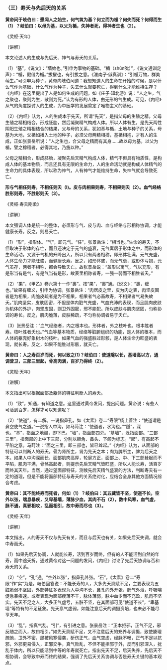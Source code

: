 ### （三）寿夭与先后天的关系

**黄帝问于岐伯曰：愿闻人之始生，何气筑为基？何立而为楣？何失而死？何得而生（1）？岐伯曰：以母为基，以父为楯，失神者死，得神者生也（2）。**

​《灵枢·天年》

〔讲解〕

本文论述人的生成与先后天、神气与寿夭的关系。

（1）“基”，《说文》：“墙始也。”引申为事物的基础。“楯（shǔn吮）”，《说文通训定声》：“楯，假借为楯。”拔擢也，有引拔之意。《淮南子·俶真训》：“引楯万物，群美萌生。”可引申为种子，黄帝向岐伯问道：我想知道人的生命在开始的时候，是以什么气作为基础，什么气作为种子，失去什么就要死亡，得到什么才能维持生存？《内经》在这里提出了人是如何生成的问题。如《庄子·知北游》说：“人之生，气之聚也，聚则为生，散则为死。”认为有形的人体，由无形的气生成。可见，《内经》从气的角度探讨人的生成，为中医学的发展奠定了唯物主义的基础。

（2）《内经》认为，人的生成本于先天，所谓“先天”，是指父母的生殖之精。父母生殖之精相结合，形成胚胎，然后凝聚精气构成人体。所以人体有生，是先天两性阴阳生殖之精相结合的结果，父与母的关系，犹如基与楯，土地与种子的关系，母基为大地，父楯如播入土地的种子，必须父母两精相搏，基楯相抱，才有人的生成，正如张景岳所说：“人之生也，合父母之精而有其身……故以母为基，以父为楯，譬之稼穑者，必得其地，乃施以种。”

父母之精相合，形成胚胎，凝聚先后天精气构成人体，精气不但具有物质性，是构成人体的基本物质，而且还具有无限的生命力，人的生命活动就是构成人体精气的生命力的具体表现，所以称为神气，人有神气才能维持生命，失神气就会导致死亡。

**形与气相任则寿，不相任则夭（l)。皮与肉相果则寿，不相果则夭（2）。血气经络胜形则寿，不胜形则夭（3）。**

​《灵枢·寿夭刚柔》

〔讲解〕

本文强调人体是统一的整体，必须形与气、皮与肉、血与经络与形相称协调，才能健康长寿。反之，则易夭亡。

（1）“形”，指形体。“气”，即元气。“任”，张景岳注：“相当也。”生命的寿夭，不但取决于形体的存亡，而且还决定于元气的盛衰，元气寓居于形体之中，而形体的生命活动，又源于气机的升降出入，所以只有两者相称，即形体壮满，元气充盛，人体生命力才能旺盛，而健康长寿。反之，如形体盛，而元气衰，或形体亏损，元气虽存，两者不相称，都会导致夭亡。故张景岳说：“盖形以寓气，气以充形，有是形当有是气，有是气当有是形，故表里相称者寿，一强一弱而不相胜者夭。”

（2）“果”，《甲乙》卷六第十一作“裹”。按“果”，“裹”通。《说文》：“裹，缠也。”故果有缠义，引申为协调。张景岳注：“肉居皮之里，皮为肉之表，肉坚皮固者是为相果，肉脆皮疏者是为不相果，相果者气必畜故寿，不相果者气易失故夭。”肌肉坚实，皮肤固密，不但是体内脏气充盛，气血充沛的表现，而且肌肉皮肤为机体的外护，肉坚皮固，则卫外固密，邪不能犯。所以皮肤与肌肉坚固，匀称协调的寿长。反之，肌肉脆薄，皮肤稀疏，不匀称协调者易于夭亡。

（3）张景岳注：“血气经络者，内之根本也。形体者，外之枝叶也。根本胜者寿。枝叶胜者夭也。”气血等基本物质，经络等脏腑组织的功能，是人体的根本，而人体的躯壳好象树木的枝叶。如果气血的强盛胜过形骸，是人体生命力旺盛的表现，就长寿。反之，如果不能胜过形骸，就夭亡。

**黄帝曰：人之寿百岁而死，何以致之(1)？岐伯曰：使道隧以长，基墙高以方，通调营卫，三部三里起，骨高肉满，百岁乃得终（2）。**

​《灵枢·天年》

〔讲解〕

本文指出可以根据面部及躯体的特征判断人的寿夭。

（1）“致”，知通，有知道之意。这里通过黄帝发问，提出问题。黄帝说：有些人可活到百岁，怎样才可以知道呢？

（2）“使道”，有二解。一说指鼻孔，如《太素》卷二“寿限”杨上善注：“使道谓是鼻空使气之道。”一说指人中沟，如马莳注：“使道者，水沟也。”“隧”，深也。“基”，指面之地阁，即下巴。“墙”，指面部四旁。“基墙”，泛指面部。“三部三里”，指面部的上中下三部，分别以额角、鼻头、下颌为标志。“起”，有高起不平陷之意。马莳注：“面之三里，即三部也，皆已耸起。”《内经》认为，从面部的特征可以判断人的寿夭。骨为肾所主，肾为先天之本；肉为脾所主，脾为后天之本。如果人中沟深而长，面部肌肉高厚，轮廓方正，面部上、中、下三部耸起而不平陷，肌肉丰满，骨骼高起者，则提示先后天精气皆旺盛，所以人能长寿，活百岁而终其天年。当然，通过望面部特征，测候先后天精气盛衰的方法，判断寿夭有一定的道理，但是不能将面部特征与寿夭的关系绝对化，应结合全身其他方面情况综合考虑。

**黄帝曰：其不能终寿而死者，何如（1）？岐伯曰：其五藏皆不坚，使道不长，空外以张，喘息暴疾，又卑基墙，薄脉少血，其肉不石（2），数中风寒，血气虚，脉不通，真邪相攻，乱而相引，故中寿而尽也（3）。**

​《灵枢·天年》

〔讲解〕

本文指出，人的寿夭不仅与先天有关，而且与后天也有关，如果先后天失调，就会中寿而夭。

（1）如果先后天协调，人就能长寿，活到百岁而终，但有的人不能活到自然的年寿，而中途夭折，通过黄帝对这一问题的发问，《内经》讨论了先后天协调与否和寿夭的关系。

（2）“空”，“孔”通。“空外以张”，指鼻孔外张。“石”，《太素》卷二“寿限”作“实”为是。岐伯回答说：不能长寿的人，大多先天禀赋不足，主要表现为五脏脆弱不坚固，外部特征多表现为人中沟不长，鼻孔向外开张，肺气外泄，呼吸喘促急暴疾速。或者表现为面部瘦薄不丰，脉体薄弱，脉中血少而不充盈，肌肉不坚实。先天不足之人，大多正气虚亏，五脏不坚，在其面部可见“使道不长”，“卑基墙”等特有的不足征象。先天禀气虚弱，如能注意后天的调摄资培，也未必不能尽享天年。

（3）“乱”，指真气乱。“引”，有引进之意。张景岳注：“正本拒邪，正气不足，邪反随之而入，故曰相引。”如先天禀赋不足，又不注意后天的充养与调摄，致使腠理疏弛，卫外不密，屡被风寒侵袭，斫伤正气，血气空虚，经脉不畅，正气不足以抗邪，外邪更易侵入，正邪交争，真气败乱，不但不能拒邪于外，反而引邪深入，扰乱于体内，所以只能活到中等的年寿就死亡。指出先天不足，后天失养，先后天不相协调，会导致中寿而终的结果，强调了先后天关系协调与否是寿夭关键的基本观点。

